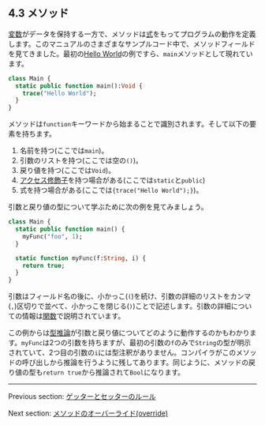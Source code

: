 ## 4.3 メソッド

[変数](class-field-variable.md)がデータを保持する一方で、メソッドは[式](expression.md)をもってプログラムの動作を定義します。このマニュアルのさまざまなサンプルコード中で、メソッドフィールドを見てきました。最初の[Hello World](introduction-hello-world.md)の例ですら、`main`メソッドとして現れています。

```haxe
class Main {
  static public function main():Void {
    trace("Hello World");
  }
}
```

メソッドは`function`キーワードから始まることで識別されます。そして以下の要素を持ちます。

1. 名前を持つ(ここでは`main`)。
2. 引数のリストを持つ(ここでは空の`()`)。
3. 戻り値を持つ(ここでは`Void`)。
4. [アクセス修飾子](class-field-access-modifier.md)を持つ場合がある(ここでは`static`と`public`)
5. 式を持つ場合がある(ここでは`{trace("Hello World");}`)。

引数と戻り値の型について学ぶために次の例を見てみましょう。

```haxe
class Main {
  static public function main() {
    myFunc("foo", 1);
  }

  static function myFunc(f:String, i) {
    return true;
  }
}
```

引数はフィールド名の後に、小かっこ(`(`)を続け、引数の詳細のリストをカンマ(`,`)区切りで並べて、小かっこを閉じる(`)`)ことで記述します。引数の詳細についての情報は[関数](types-function.md)で説明されています。

この例からは[型推論](type-system-type-inference.md)が引数と戻り値についてどのように動作するのかもわかります。`myFunc`は2つの引数を持ちますが、最初の引数の`f`のみで`String`の型が明示されていて、2つ目の引数の`i`には型注釈がありません。コンパイラがこのメソッドの呼び出しから推論を行うように残してあります。同じように、メソッドの戻り値の型も`return true`から推論されて`Bool`になります。

---

Previous section: [ゲッターとセッターのルール](class-field-property-rules.md)

Next section: [メソッドのオーバーライド(override)](class-field-overriding.md)